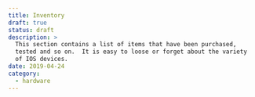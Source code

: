 ```yaml
---
title: Inventory
draft: true
status: draft
description: >
  This section contains a list of items that have been purchased,
  tested and so on.  It is easy to loose or forget about the variety
  of IOS devices.
date: 2019-04-24
category: 
  - hardware
---
```

